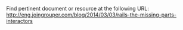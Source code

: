 Find pertinent document or resource at the following URL:
http://eng.joingrouper.com/blog/2014/03/03/rails-the-missing-parts-interactors
